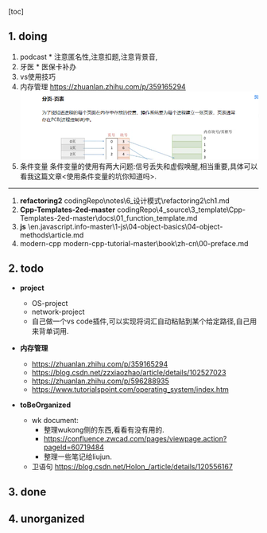 [toc]
## 1. doing
  1. podcast
    * 注意匿名性,注意扣题,注意背景音,
  2. 牙医
    * 医保卡补办
  4. vs使用技巧
  6. 内存管理
    https://zhuanlan.zhihu.com/p/359165294
    ![Alt text](_imgs/image-1.png)
  8. 条件变量
    条件变量的使用有两大问题:信号丢失和虚假唤醒,相当重要,具体可以看我这篇文章<使用条件变量的坑你知道吗>.
  
--------------------------------------------------------

  1. **refactoring2** 
    codingRepo\notes\6_设计模式\refactoring2\ch1.md
  2. **Cpp-Templates-2ed-master**
    codingRepo\4_source\3_template\Cpp-Templates-2ed-master\docs\01_function_template.md
  3. **js**
    \en.javascript.info-master\1-js\04-object-basics\04-object-methods\article.md
  4. modern-cpp
    modern-cpp-tutorial-master\book\zh-cn\00-preface.md
  
##  2. todo
  * **project**
    * OS-project
    * network-project
    * 自己做一个vs code插件,可以实现将词汇自动粘贴到某个给定路径,自己用来背单词用.

  * **内存管理**
    * https://zhuanlan.zhihu.com/p/359165294
    * https://blog.csdn.net/zzxiaozhao/article/details/102527023
    * https://zhuanlan.zhihu.com/p/596288935
    * https://www.tutorialspoint.com/operating_system/index.htm

  * **toBeOrganized**
    * wk document:
      * 整理wukong侧的东西,看看有没有用的. 
      * https://confluence.zwcad.com/pages/viewpage.action?pageId=60719484
      * 整理一些笔记给liujun.
    * 卫语句
        https://blog.csdn.net/Holon_/article/details/120556167

## 3. done

## 4. unorganized
